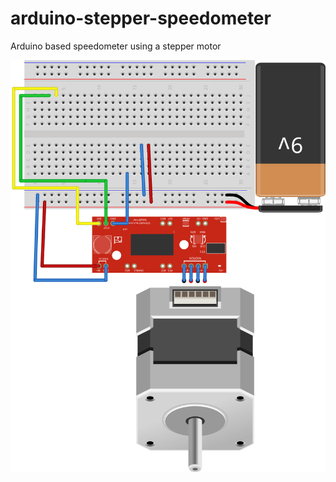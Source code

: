 arduino-stepper-speedometer
===========================

Arduino based speedometer using a stepper motor

![wiring-diagram](https://raw.githubusercontent.com/cdaringe/arduino-stepper-speedometer/master/speedometer.svg)